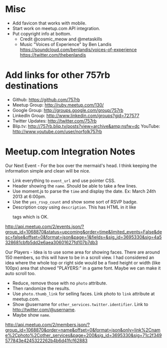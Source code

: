 
# Misc

* Add favicon that works with mobile.
* Start work on meetup.com API integration.
* Put copyright info at bottom. 
  - Credit @cosmic_meow and @metaskills
  - Music "Voices of Experience" by Ben Landis
    https://soundcloud.com/benlandis/voices-of-experience
    https://twitter.com/thebenlandis



# Add links for other 757rb destinations

* Github: https://github.com/757rb
* Meetup Group: http://ruby.meetup.com/130/
* Google Group: http://groups.google.com/group/757rb
* LinkedIn Group: http://www.linkedin.com/groups?gid=727577
* Twitter Updates: http://twitter.com/757rb
* Blip.tv: http://757rb.blip.tv/posts?view=archive&amp;nsfw=dc
  YouTube: http://www.youtube.com/user/norfolk757rb
  


# Meetup.com Integration Notes

Our Next Event - For the box over the mermaid's head. I think keeping the information simple and clean will be nice.

  * Link everything to `event_url` and use pointer CSS.
  * Header showing the `name`. Should be able to take a few lines.
  * Use moment.js to parse the `time` and display the date. Ex: March 24th 2013 at 6:00pm.
  * Use the `yes_rsvp_count` and show some sort of RSVP badge.
  * Description copy using `description`. This has HTML in it like <p> tags which is OK.

http://api.meetup.com/2/events.json/?group_id=1068870&status=upcoming&order=time&limited_events=False&desc=false&offset=0&format=json&page=1&fields=&sig_id=3695330&sig=4a5328681cbfb5dd2e6aea30601627fd107b7db3


Our Players - Idea is to use some area for showing faces. There are around 150 members, so this will have to be in a scroll view. I had considered an idea where the whole top or right side would be a fixed height or width (like 100px) area that showed "PLAYERS:" in a game font. Maybe we can make it auto scroll too.

  * Reduce, remove those with no `photo` attribute.
  * Then randomize the results.
  * Use `photo.thumb_link` for selling faces. Link photo to `link` attribute at meetup.com.
  * Show @username for `other_services.twitter.identifier`. Link to http://twitter.com/@username.
  * Maybe show `name`.

http://api.meetup.com/2/members.json/?group_id=1068870&order=name&offset=0&format=json&only=link%2Cname%2Cphoto%2Cother_services&page=200&sig_id=3695330&sig=71c2f349577843e4245322262b4b6d41fcf62883

